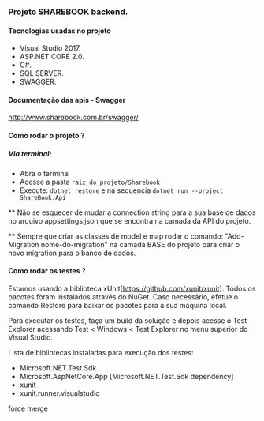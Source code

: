 ### Projeto SHAREBOOK backend.
#### Tecnologias usadas no projeto

- Visual Studio 2017.
- ASP.NET CORE 2.0.
- C#.
- SQL SERVER.
- SWAGGER.

#### Documentação das apis - Swagger

http://www.sharebook.com.br/swagger/

#### Como rodar o projeto ?

##### Via terminal:

- Abra o terminal
- Acesse a pasta `raiz_do_projeto/Sharebook`
- Execute: ```dotnet restore``` e na sequencia ```dotnet run --project ShareBook.Api```


** Não se esquecer de mudar a connection string para a sua base de dados no arquivo appsettings.json que se encontra na camada da API do projeto.

** Sempre que criar as classes de model e map  rodar o comando:
"Add-Migration nome-do-migration" na camada BASE do projeto  para criar o novo migration para o  banco de dados.

#### Como rodar os testes ?

Estamos usando a biblioteca xUnit[https://github.com/xunit/xunit]. Todos os pacotes foram instalados através do NuGet. Caso necessário, efetue o comando Restore para baixar os pacotes para a sua máquina local.

Para executar os testes, faça um build da solução e depois acesse o Test Explorer acessando Test < Windows < Test Explorer no menu superior do Visual Studio.

Lista de bibliotecas instaladas para execução dos testes:
- Microsoft.NET.Test.Sdk
- Microsoft.AspNetCore.App [Microsoft.NET.Test.Sdk dependency]
- xunit
- xunit.runner.visualstudio

force merge
